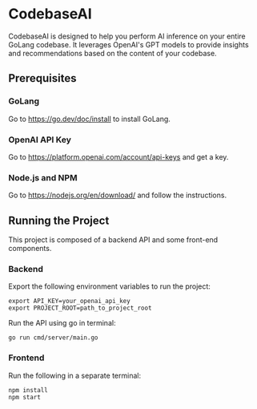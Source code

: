 # CodebaseAI

CodebaseAI is designed to help you perform AI inference on your entire GoLang codebase. It leverages OpenAI's GPT models to provide insights and recommendations based on the content of your codebase.

## Prerequisites

### GoLang

Go to https://go.dev/doc/install to install GoLang.

### OpenAI API Key

Go to https://platform.openai.com/account/api-keys and get a key.

### Node.js and NPM

Go to https://nodejs.org/en/download/ and follow the instructions.

## Running the Project

This project is composed of a backend API and some front-end components.

### Backend

Export the following environment variables to run the project:

```shell
export API_KEY=your_openai_api_key
export PROJECT_ROOT=path_to_project_root
```

Run the API using go in terminal:

```shell
go run cmd/server/main.go
```

### Frontend

Run the following in a separate terminal:

```shell
npm install
npm start
```
